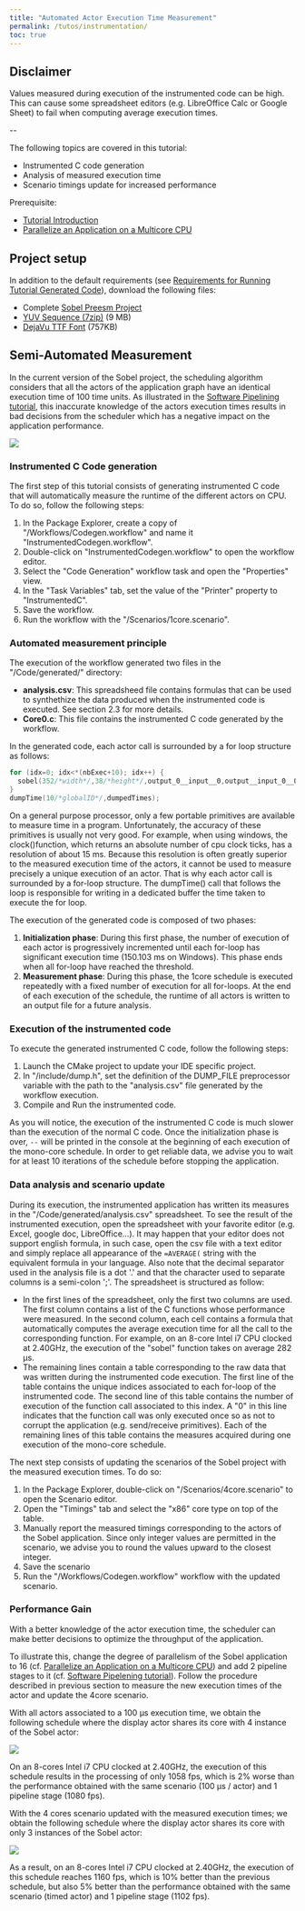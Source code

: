```yaml
---
title: "Automated Actor Execution Time Measurement"
permalink: /tutos/instrumentation/
toc: true
---
```


## Disclaimer

Values measured during execution of the instrumented code can be high. This can cause some spreadsheet editors (e.g. LibreOffice Calc or Google Sheet) to fail when computing average execution times.

--

The following topics are covered in this tutorial:

*   Instrumented C code generation
*   Analysis of measured execution time
*   Scenario timings update for increased performance

Prerequisite: 
* [Tutorial Introduction](/tutos/intro)
* [Parallelize an Application on a Multicore CPU](/tutos/parasobel)

## Project setup

In addition to the default requirements (see [Requirements for Running Tutorial Generated Code](/tutos/intro/#requirements-for-running-tutorial-generated-code)), download the following files:

*   Complete [Sobel Preesm Project](/assets/tutos/parasobel/tutorial1_result.zip)
*   [YUV Sequence (7zip)](/assets/downloads/akiyo_cif.7z) (9 MB)
*   [DejaVu TTF Font](/assets/downloads/DejaVuSans.ttf) (757KB)

## Semi-Automated Measurement

In the current version of the Sobel project, the scheduling algorithm considers that all the actors of the application graph have an identical execution time of 100 time units. As illustrated in the [Software Pipelining tutorial](/tutos/softwarepipeline), this inaccurate knowledge of the actors execution times results in bad decisions from the scheduler which has a negative impact on the application performance.

![](/assets/tutos/instrumentation/4coregantt_1pipeline.png)

### Instrumented C Code generation

The first step of this tutorial consists of generating instrumented C code that will automatically measure the runtime of the different actors on CPU. To do so, follow the following steps:

1.  In the Package Explorer, create a copy of "/Workflows/Codegen.workflow" and name it "InstrumentedCodegen.workflow".
2.  Double-click on "InstrumentedCodegen.workflow" to open the workflow editor.
3.  Select the "Code Generation" workflow task and open the "Properties" view.
4.  In the "Task Variables" tab, set the value of the "Printer" property to "InstrumentedC".
5.  Save the workflow.
6.  Run the workflow with the "/Scenarios/1core.scenario".

### Automated measurement principle

The execution of the workflow generated two files in the "/Code/generated/" directory:

*   **analysis.csv**: This spreadsheed file contains formulas that can be used to synthethize the data produced when the instrumented code is executed. See section 2.3 for more details.
*   **Core0.c**: This file contains the instrumented C code generated by the workflow.

In the generated code, each actor call is surrounded by a for loop structure as follows: 

```c
for (idx=0; idx<*(nbExec+10); idx++) {
  sobel(352/*width*/,38/*height*/,output_0__input__0,output__input_0__0); // Sobel_0
}
dumpTime(10/*globalID*/,dumpedTimes);
```

On a general purpose processor, only a few portable primitives are available to measure time in a program. Unfortunately, the accuracy of these primitives is usually not very good. For example, when using windows, the clock()function, which returns an absolute number of cpu clock ticks, has a resolution of about 15 ms. Because this resolution is often greatly superior to the measured execution time of the actors, it cannot be used to measure precisely a unique execution of an actor. That is why each actor call is surrounded by a for-loop structure. The dumpTime() call that follows the loop is responsible for writing in a dedicated buffer the time taken to execute the for loop.

The execution of the generated code is composed of two phases:

1.  **Initialization phase**: During this first phase, the number of execution of each actor is progressively incremented until each for-loop has significant execution time (150.103 ms on Windows). This phase ends when all for-loop have reached the threshold.
2.  **Measurement phase**: During this phase, the 1core schedule is executed repeatedly with a fixed number of execution for all for-loops. At the end of each execution of the schedule, the runtime of all actors is written to an output file for a future analysis.

### Execution of the instrumented code

To execute the generated instrumented C code, follow the following steps:

1.  Launch the CMake project to update your IDE specific project.
2.  In "/include/dump.h", set the definition of the DUMP_FILE preprocessor variable with the path to the "analysis.csv" file generated by the workflow execution.
3.  Compile and Run the instrumented code.

As you will notice, the execution of the instrumented C code is much slower than the execution of the normal C code. Once the initialization phase is over, ```--``` will be printed in the console at the beginning of each execution of the mono-core schedule.  In order to get reliable data, we advise you to wait for at least 10 iterations of the schedule before stopping the application.

### Data analysis and scenario update

During its execution, the instrumented application has written its measures in the "/Code/generated/analysis.csv" spreadsheet. To see the result of the instrumented execution, open the spreadsheet with your favorite editor (e.g. Excel, google doc, LibreOffice...). It may happen that your editor does not support english formula, in such case, open the csv file with a text editor and simply replace all appearance of the ```=AVERAGE(``` string with the equivalent formula in your language. Also note that the decimal separator used in the analysis file is a dot '.' and that the character used to separate columns is a semi-colon ';'. The spreadsheet is structured as follow:

*   In the first lines of the spreadsheet, only the first two columns are used. The first column contains a list of the C functions whose performance were measured. In the second column, each cell contains a formula that automatically computes the average execution time for all the call to the corresponding function. For example, on an 8-core Intel i7 CPU clocked at 2.40GHz, the execution of the "sobel" function takes on average 282 µs.
*   The remaining lines contain a table corresponding to the raw data that was written during the instrumented code execution. The first line of the table contains the unique indices associated to each for-loop of the instrumented code. The second line of this table contains the number of execution of the function call associated to this index. A "0" in this line indicates that the function call was only executed once so as not to corrupt the application (e.g. send/receive primitives). Each of the remaining lines of this table contains the measures acquired during one execution of the mono-core schedule.

The next step consists of updating the scenarios of the Sobel project with the measured execution times. To do so:

1.  In the Package Explorer, double-click on "/Scenarios/4core.scenario" to open the Scenario editor.
2.  Open the "Timings" tab and select the "x86" core type on top of the table.
3.  Manually report the measured timings corresponding to the actors of the Sobel application. Since only integer values are permitted in the scenario, we advise you to round the values upward to the closest integer.
4.  Save the scenario
5.  Run the "/Workflows/Codegen.workflow" workflow with the updated scenario.

### Performance Gain

With a better knowledge of the actor execution time, the scheduler can make better decisions to optimize the throughput of the application.

To illustrate this, change the degree of parallelism of the Sobel application to 16 (cf. [Parallelize an Application on a Multicore CPU](/tutos/parasobel)) and add 2 pipeline stages to it (cf. [Software Pipelening tutorial](/tutos/softwarepipeline)). Follow the procedure described in previous section to measure the new execution times of the actor and update the 4core scenario.

With all actors associated to a 100 µs execution time, we obtain the following schedule where the display actor shares its core with 4 instance of the Sobel actor:

![](/assets/tutos/instrumentation/4coregantt_2pipeline_100us.png)

On an 8-cores Intel i7 CPU clocked at 2.40GHz, the execution of this schedule results in the processing of only 1058 fps, which is 2% worse than the performance obtained with the same scenario (100 µs / actor) and 1 pipeline stage (1080 fps).

With the 4 cores scenario updated with the measured execution times; we obtain the following schedule where the display actor shares its core with only 3 instances of the Sobel actor:

![](/assets/tutos/instrumentation/4coregantt_2pipeline_timed.png)

As a result, on an 8-cores Intel i7 CPU clocked at 2.40GHz, the execution of this schedule reaches 1160 fps, which is 10% better than the previous schedule, but also 5% better than the performance obtained with the same scenario (timed actor) and 1 pipeline stage (1102 fps).
